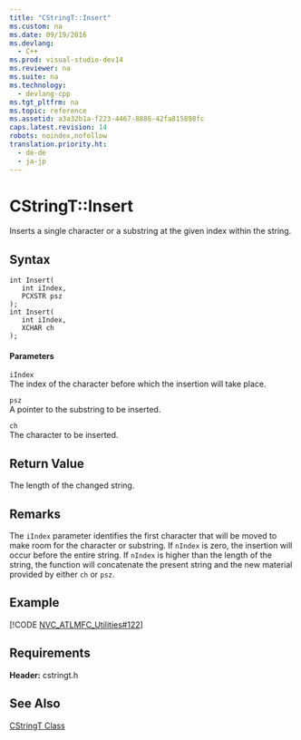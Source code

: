 ```yaml
---
title: "CStringT::Insert"
ms.custom: na
ms.date: 09/19/2016
ms.devlang: 
  - C++
ms.prod: visual-studio-dev14
ms.reviewer: na
ms.suite: na
ms.technology: 
  - devlang-cpp
ms.tgt_pltfrm: na
ms.topic: reference
ms.assetid: a3a32b1a-f223-4467-8886-42fa815898fc
caps.latest.revision: 14
robots: noindex,nofollow
translation.priority.ht: 
  - de-de
  - ja-jp
---
```

# CStringT::Insert
Inserts a single character or a substring at the given index within the string.  
  
## Syntax  
  
```  
int Insert(  
   int iIndex,  
   PCXSTR psz  
);  
int Insert(  
   int iIndex,  
   XCHAR ch  
);  
```  
  
#### Parameters  
 `iIndex`  
 The index of the character before which the insertion will take place.  
  
 `psz`  
 A pointer to the substring to be inserted.  
  
 `ch`  
 The character to be inserted.  
  
## Return Value  
 The length of the changed string.  
  
## Remarks  
 The `iIndex` parameter identifies the first character that will be moved to make room for the character or substring. If `nIndex` is zero, the insertion will occur before the entire string. If `nIndex` is higher than the length of the string, the function will concatenate the present string and the new material provided by either `ch` or `psz`.  
  
## Example  
 [!CODE [NVC_ATLMFC_Utilities#122](../CodeSnippet/VS_Snippets_Cpp/NVC_ATLMFC_Utilities#122)]  
  
## Requirements  
 **Header:** cstringt.h  
  
## See Also  
 [CStringT Class](../vs140/CStringT-Class.md)